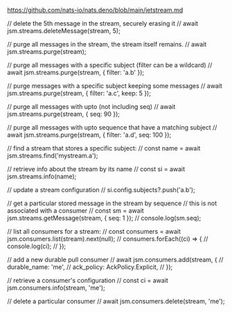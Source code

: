 https://github.com/nats-io/nats.deno/blob/main/jetstream.md

// delete the 5th message in the stream, securely erasing it
// await jsm.streams.deleteMessage(stream, 5);

// purge all messages in the stream, the stream itself remains.
// await jsm.streams.purge(stream);

// purge all messages with a specific subject (filter can be a wildcard)
// await jsm.streams.purge(stream, { filter: 'a.b' });

// purge messages with a specific subject keeping some messages
// await jsm.streams.purge(stream, { filter: 'a.c', keep: 5 });

// purge all messages with upto (not including seq)
// await jsm.streams.purge(stream, { seq: 90 });

// purge all messages with upto sequence that have a matching subject
// await jsm.streams.purge(stream, { filter: 'a.d', seq: 100 });

// find a stream that stores a specific subject:
// const name = await jsm.streams.find('mystream.a');

// retrieve info about the stream by its name
// const si = await jsm.streams.info(name);

// update a stream configuration
// si.config.subjects?.push('a.b');

// get a particular stored message in the stream by sequence
// this is not associated with a consumer
// const sm = await jsm.streams.getMessage(stream, { seq: 1 });
// console.log(sm.seq);

// list all consumers for a stream:
// const consumers = await jsm.consumers.list(stream).next(null);
// consumers.forEach((ci) => {
// console.log(ci);
// });

// add a new durable pull consumer
// await jsm.consumers.add(stream, {
// durable_name: 'me',
// ack_policy: AckPolicy.Explicit,
// });

// retrieve a consumer's configuration
// const ci = await jsm.consumers.info(stream, 'me');

// delete a particular consumer
// await jsm.consumers.delete(stream, 'me');
